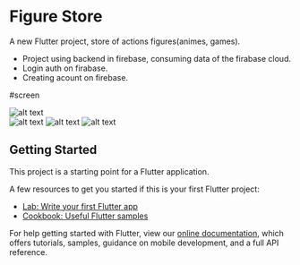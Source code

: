 # Figure Store

A new Flutter project, store of actions figures(animes, games).

 * Project using backend in firebase, consuming data of the firabase cloud.
 * Login auth on firabase.
 * Creating acount on firebase.
 
 #screen
 
 ![alt text](https://drive.google.com/uc?export=view&id=1Ikxhup8I6cOh3mIKeEELRbk-LpxLpEs9)  
 ![alt text](https://drive.google.com/uc?export=view&id=1od9XxRXyuCZsNTCxCuGrfMRfdkb4VAYE) ![alt text]( https://drive.google.com/uc?export=view&id=1VYrmOXVbQShaELE8nwvqSXvv7WuDN2u3) ![alt text](https://drive.google.com/uc?export=view&id=1cmmnf-dtjyo7iS-3ZivZtvEpwc1Dtz-M) 

 
## Getting Started

This project is a starting point for a Flutter application.

A few resources to get you started if this is your first Flutter project:

- [Lab: Write your first Flutter app](https://flutter.io/docs/get-started/codelab)
- [Cookbook: Useful Flutter samples](https://flutter.io/docs/cookbook)

For help getting started with Flutter, view our 
[online documentation](https://flutter.io/docs), which offers tutorials, 
samples, guidance on mobile development, and a full API reference.

